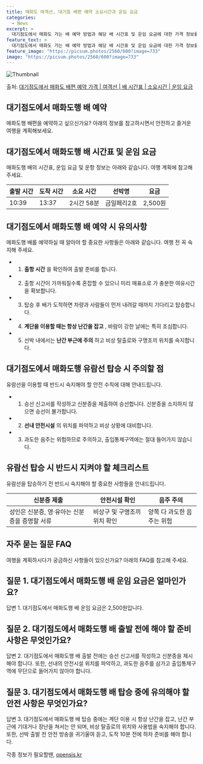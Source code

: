 ```yaml
---
title: 매화도 여객선, 대기점 배편 예약 소요시간과 운임 요금
categories:
  - News
excerpt: >
  대기점도에서 매화도 가는 배 예약 방법과 해당 배 시간표 및 운임 요금에 대한 가격 정보를 안내 드리겠습니다. 안전하고 재밋는 매화도행 여행을 위해 아래 정보 참고하시기 바랍니다. 매화도행 배편 예약하기 👈 클릭대기점도에서 매화도행 배 시간표출발 시간도착 시간소요 시간선박명요금10:3913:372시간 58분금일페리2호2,500원매화도행 배편 예약하기 👈 클릭대기점도에서 매화도행 여객선 탑승 시 이용수칙대기점도에서 매화도행 배를 이용할 때 반드시 숙지해야 할 여객선 탑승 수칙을 소개합니다. 중요한 내용 1) 대기점도에서 매화도행 배 출항시간을 확인하여 출발 준비를 합니다. 2) 출항 시간이 가까워질수록 혼잡할 수 있으니 미리 매표소로 가 충분한 여유시간을 확보합니다. 3) 탑승 후 배가 도착하면 차량과 사..
feature_text: >
  대기점도에서 매화도 가는 배 예약 방법과 해당 배 시간표 및 운임 요금에 대한 가격 정보를 안내 드리겠습니다. 안전하고 재밋는 매화도행 여행을 위해 아래 정보 참고하시기 바랍니다. 매화도행 배편 예약하기 👈 클릭대기점도에서 매화도행 배 시간표출발 시간도착 시간소요 시간선박명요금10:3913:372시간 58분금일페리2호2,500원매화도행 배편 예약하기 👈 클릭대기점도에서 매화도행 여객선 탑승 시 이용수칙대기점도에서 매화도행 배를 이용할 때 반드시 숙지해야 할 여객선 탑승 수칙을 소개합니다. 중요한 내용 1) 대기점도에서 매화도행 배 출항시간을 확인하여 출발 준비를 합니다. 2) 출항 시간이 가까워질수록 혼잡할 수 있으니 미리 매표소로 가 충분한 여유시간을 확보합니다. 3) 탑승 후 배가 도착하면 차량과 사..
feature_image: "https://picsum.photos/2560/600?image=733"
image: "https://picsum.photos/2560/600?image=733"
---
```


![Thumbnail](https://img1.daumcdn.net/thumb/R800x0/?scode=mtistory2&fname=https%3A%2F%2Fblog.kakaocdn.net%2Fdn%2FbLZ4gs%2FbtsHDWmYQ7A%2Fcki7beTDwnJtV0VOcOKbWk%2Fimg.webp)

<p>출처: <a href="https://opensis.kr/entry/%EB%8C%80%EA%B8%B0%EC%A0%90%EB%8F%84%EC%97%90%EC%84%9C-%EB%A7%A4%ED%99%94%EB%8F%84-%EB%B0%B0%ED%8E%B8-%EC%98%88%EC%95%BD-%EA%B0%80%EA%B2%A9-%EC%97%AC%EA%B0%9D%EC%84%A0-%EB%B0%B0-%EC%8B%9C%EA%B0%84%ED%91%9C-%EC%86%8C%EC%9A%94%EC%8B%9C%EA%B0%84-%EC%9A%B4%EC%9E%84-%EC%9A%94%EA%B8%88" rel="dofollow">대기점도에서 매화도 배편 예약 가격 | 여객선 | 배 시간표 | 소요시간 | 운임 요금</a> </p>

## 대기점도에서 매화도행 배 예약

매화도행 배편을 예약하고 싶으신가요? 아래의 정보를 참고하시면서 안전하고 즐거운 여행을 계획해보세요.

## 대기점도에서 매화도행 배 시간표 및 운임 요금

매화도행 배의 시간표, 운임 요금 및 운항 정보는 아래와 같습니다. 여행 계획에 참고해 주세요.

**출발 시간** | **도착 시간** | **소요 시간** | **선박명** | **요금**  
---|---|---|---|---  
10:39 | 13:37 | 2시간 58분 | 금일페리2호 | 2,500원  
  


## **대기점도에서 매화도행 배 예약 시 유의사항**

매화도행 배를 예약하실 때 알아야 할 중요한 사항들은 아래와 같습니다. 여행 전 꼭 숙지해 주세요.

  * 1) **출항 시간** 을 확인하여 출발 준비를 합니다.
  * 2) 출항 시간이 가까워질수록 혼잡할 수 있으니 미리 매표소로 가 충분한 여유시간을 확보합니다.
  * 3) 탑승 후 배가 도착하면 차량과 사람들이 먼저 내려갈 때까지 기다리고 탑승합니다.
  * 4) **계단을 이용할 때는 항상 난간을 잡고** , 바람이 강한 날에는 특히 조심합니다.
  * 5) 선박 내에서는 **난간 부근에 주의** 하고 비상 탈출로와 구명조끼 위치를 숙지합니다.



## **대기점도에서 매화도행 유람선 탑승 시 주의할 점**

유람선을 이용할 때 반드시 숙지해야 할 안전 수칙에 대해 안내드립니다.

  * 1) 승선 신고서를 작성하고 신분증을 제출하여 승선합니다. 신분증을 소지하지 않으면 승선이 불가합니다.
  * 2) **선내 안전시설** 의 위치를 파악하고 비상 상황에 대비합니다.
  * 3) 과도한 음주는 위험하므로 주의하고, 출입통제구역에는 절대 들어가지 않습니다.



## **유람선 탑승 시 반드시 지켜야 할 체크리스트**

유람선을 탑승하기 전 반드시 숙지해야 할 중요한 사항들을 안내드립니다.

**신분증 제출** | **안전시설 확인** | **음주 주의**  
---|---|---  
성인은 신분증, 영·유아는 신분증을 증명할 서류 | 비상구 및 구명조끼 위치 확인 | 양쪽 다 과도한 음주는 위험  
  


## **자주 묻는 질문 FAQ**

여행을 계획하시다가 궁금하신 사항들이 있으신가요? 아래의 FAQ를 참고해 주세요.

## 질문 1. 대기점도에서 매화도행 배 운임 요금은 얼마인가요?

답변 1. 대기점도에서 매화도행 배 운임 요금은 2,500원입니다.

## 질문 2. 대기점도에서 매화도행 배 출발 전에 해야 할 준비 사항은 무엇인가요?

답변 2. 대기점도에서 매화도행 배 출발 전에는 승선 신고서를 작성하고 신분증을 제시해야 합니다. 또한, 선내의 안전시설 위치를 파악하고,
과도한 음주를 삼가고 출입통제구역에 무단으로 들어가지 않아야 합니다.

## 질문 3. 대기점도에서 매화도행 배 탑승 중에 유의해야 할 안전 사항은 무엇인가요?

답변 3. 대기점도에서 매화도행 배 탑승 중에는 계단 이용 시 항상 난간을 잡고, 난간 부근에 기대거나 장난을 쳐서는 안 되며, 비상
탈출로의 위치와 사용법을 숙지해야 합니다. 또한, 선박 출발 전 안전 방송을 귀기울여 듣고, 도착 10분 전에 하차 준비를 해야 합니다.

 

각종 정보가 필요할땐, <a href="https://opensis.kr" rel="dofollow">opensis.kr</a>


